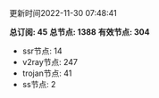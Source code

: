更新时间2022-11-30 07:48:41

**总订阅: 45**
**总节点: 1388**
**有效节点: 304**
- ssr节点: 14
- v2ray节点: 247
- trojan节点: 41
- ss节点: 2
